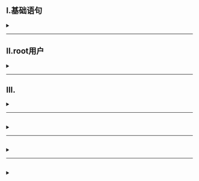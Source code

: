 ## I.基础语句

<details>
<summary> </summary>

#### 通配符
  ‘*’ 用于模糊匹配

#### 管道符
’|‘，将左侧的输出结果转交给右侧


#### 部分基础语句
1. `ls [-l -a -h] path` ：查看文件夹内容 <br/>
| 选项 | 作用                     |
| ---- | ------------------------ |
| -l   | 列出文件详细信息         |
| -a   | 列出所有文件包括隐藏文件 |
| -h   | 展示文件大小             |
2. `cd path` ：将工作区转到对应路径
3. `pwd` ：展示当前工作目录
4. `mkdir [-p] path` ： 创建文件夹,-p表示自动创建不存在的父目录，用于创建连续多层级目录
5. `touch path `： 创建文件
6. `cat path` ： 查看文件内容
7. `more path`查看文件内容，可以翻页查看
   - 空格进行翻页，输入q退出
8. `cp [-r] 参数1 参数2` : 复制文件1到2中，-r表示复制文件夹
9. `mv 参数1 参数2` ： 将文件1移动到2中
10. `rm [-r -f] 参数1 参数2...` : 删除文件，可一次性删除多项 -r表示删除文件夹，-f表示强制删除
11. `which 命令` ： 查找命令程序文件位置
12. `find 起始路径 -name/-size "文件名"/大小` ： 按名字/大小查找文件，+表示大于，-表示小于，如-1000K表示小于1000k
13. `grep [-n] 关键字 path` ： 从文件中过滤关键字，-n表示显示匹配的行号
14. `wc [-l -w -m -c] path` ： 统计文件行数，单词数等<br/>
| 选项 | 作用        |
| ---- | ----------- |
| -l   | 统计行数    |
| -w   | 统计单词数  |
| -m   | 统计字符数  |
| -c   | 统计bytes数 |
15. `echo "输出内容"` : 输出内容
    - 利用反引号可以输出命令执行后结果，如`echo \`pwd``
    - 重定向符：'>'表示将左侧命令结果覆盖写入指定文件，'>>'则表示追加写入
16. `tail [-f -num] path` ： 查看文件尾部内容，默认查看10行,-f表示持续追踪，能实时输出新更新内容
17. `tar [-zcxvf] fileName [files]`：打包压缩解压命令
- .tar表示完成了打包但没有压缩
- .tar.gz表示打包的同时还进行了压缩
| 选项 | 作用                                                      |
| ---- | --------------------------------------------------------- |
| -z   | z代表gizp，通过gizp命令处理文件，gzip可以对文件压缩或解压 |
| -c   | c代表create，创建新的包文件                               |
| -x   | x代表extract，实现从包文件中还原文件                      |
| -v   | v代表verbose，显示命令的执行过程                          |
| -f   | f代表的是file，用于指定包文件的名称                       |

</details>

---

## II.root用户

<details>
<summary> </summary>
- 拥有最大系统权限
- su [ - ] [用户名] 切换用户 用exit退出root用户

**sudo**
给予认可的普通用户临时root权限  

**配置认证**：
- root下执行visudo，在打开的文件最后添加 `用户名 ALL=(ALL) NOPASSWD: ALL`

### 用户管理
- 创建用户：`useradd [-g -d] 用户名`
  - -g指定用户组
  - -d指定用户HOME路径
- 删除用户：`userdel [-r] 用户名`
  - -r删除用户的home目录
- 查询用户所属组：`id [用户名]`
- 修改用户所属组：`usermod -aG 用户组 用户名`
- 查看系统中的用户：`getent passwd`
  - 所返回信息：`用户名:密码(x):用户ID:组ID:描述信息:HOME目录:执行终端`

### 用户组管理
- 创建用户组：`groupadd 用户组名`
- 删除用户组：`groupdel 用户组名`
- 查看系统中的组：`getent group`
  - 所返回信息：`组名称:组认证(x):组ID`


### 修改文件权限

#### chmod
修改文件权限
- `chmod [-R] 权限 文件/文件夹`  -R对文件夹内全部内容应用同样操作
  - 例：`chmod u=rwx,g=rx,o=x hello.txt`修改文件权限为rwxr-x--x
  - 权限可以用数字代替<br>
    | 数字 | 0   | 1   | 2   | 3   | 4   | 5   | 6   | 7   |
    | ---- | --- | --- | --- | --- | --- | --- | --- | --- |
    | 权限 | --- | --x | -w- | -wx | r-- | r-x | rw- | rwx |
---

#### chown
修改文件、文件夹所属用户和用户组
- `chown [-R] [用户][:][用户组] 文件/文件夹` -R对文件夹内全部内容应用同样操作
- 
</details>

---

## III.

<details>
<summary> </summary>

### 配置Linux固定ip
- 当前我们虚拟机的linux操作系统，其ip地址是通过DHCP服务获取的
- DHCP：动态获取IP地址，即每次重启设备后都会获取一次，可能导致IP地址频繁变更

**步骤**  
- 在VM Workstation中配置IP地址网关和网段(IP地址的范围)
  - 虚拟网络编辑器中修改vmnet8子网IP和NAT中网关
  - 如子网`192.168.52.0`,网关`192.168.52.2`
- 在Linux系统中手动修改配置文件，固定IP
  - 修改/etc/sysconfig/network-scripts/ifcfg-ens33
    ![](/img/Linux/staticip.png)

- 执行`systemctl restart network`重启网卡即可
</details>

---

## 

<details>
<summary> </summary>



</details>


---

## 

<details>
<summary> </summary>



</details>


---

## 

<details>
<summary> </summary>



</details>

